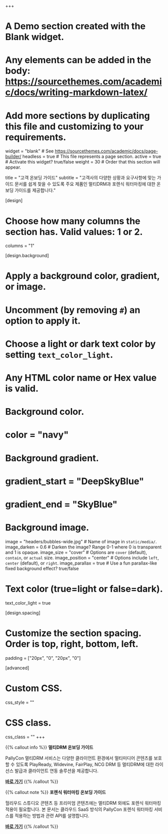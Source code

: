 +++
# A Demo section created with the Blank widget.
# Any elements can be added in the body: https://sourcethemes.com/academic/docs/writing-markdown-latex/
# Add more sections by duplicating this file and customizing to your requirements.

widget = "blank"  # See https://sourcethemes.com/academic/docs/page-builder/
headless = true  # This file represents a page section.
active = true  # Activate this widget? true/false
weight = 30  # Order that this section will appear.

title = "고객 온보딩 가이드"
subtitle = "고객사의 다양한 상황과 요구사항에 맞는 가이드 문서를 쉽게 찾을 수 있도록 주요 제품인 멀티DRM과 포렌식 워터마킹에 대한 온보딩 가이드를 제공합니다."

[design]
  # Choose how many columns the section has. Valid values: 1 or 2.
  columns = "1"

[design.background]
  # Apply a background color, gradient, or image.
  #   Uncomment (by removing `#`) an option to apply it.
  #   Choose a light or dark text color by setting `text_color_light`.
  #   Any HTML color name or Hex value is valid.

  # Background color.
  # color = "navy"
  
  # Background gradient.
  # gradient_start = "DeepSkyBlue"
  # gradient_end = "SkyBlue"
  
  # Background image.
  image = "headers/bubbles-wide.jpg"  # Name of image in `static/media/`.
  image_darken = 0.6  # Darken the image? Range 0-1 where 0 is transparent and 1 is opaque.
  image_size = "cover"  #  Options are `cover` (default), `contain`, or `actual` size.
  image_position = "center"  # Options include `left`, `center` (default), or `right`.
  image_parallax = true  # Use a fun parallax-like fixed background effect? true/false

  # Text color (true=light or false=dark).
  text_color_light = true

[design.spacing]
  # Customize the section spacing. Order is top, right, bottom, left.
  padding = ["20px", "0", "20px", "0"]

[advanced]
 # Custom CSS. 
 css_style = ""
 
 # CSS class.
 css_class = ""
+++

{{% callout info %}}
**멀티DRM 온보딩 가이드**

PallyCon 멀티DRM 서비스는 다양한 클라이언트 환경에서 멀티미디어 콘텐츠를 보호할 수 있도록 PlayReady, Widevine, FairPlay, NCG DRM 등 멀티DRM에 대한 라이선스 발급과 클라이언트 연동 솔루션을 제공합니다.

[**바로 가기**](/ko/multidrm/getting-started/multidrm-onboarding)
{{% /callout %}}

{{% callout note %}}
**포렌식 워터마킹 온보딩 가이드**

헐리우드 스튜디오 콘텐츠 등 프리미엄 콘텐츠에는 멀티DRM 외에도 포렌식 워터마킹 적용이 필요합니다. 본 문서는 클라우드 SaaS 방식의 PallyCon 포렌식 워터마킹 서비스를 적용하는 방법과 관련 API를 설명합니다.

[**바로 가기**](/ko/forensic-watermarking/)
{{% /callout %}}
